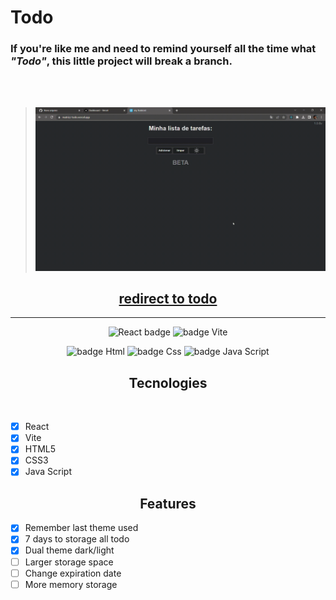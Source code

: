 # Todo

### If you're like me and need to remind yourself all the time what ***"Todo"***, this little project will break a branch.

<br />
<br />

>![Todo site gif](https://github.com/matrizz/Todo/blob/main/my-TodoList.gif)


<div align="center">

## [redirect to todo](https://matrizz-todo.vercel.app/)
---
![React badge](https://img.shields.io/badge/React-20232A?style=for-the-badge&logo=react&logoColor=61DAFB)
![badge Vite](https://img.shields.io/badge/Vite-B73BFE?style=for-the-badge&logo=vite&logoColor=FFD62E)

![badge Html](https://img.shields.io/badge/HTML5-E34F26?style=for-the-badge&logo=html5&logoColor=white)
![badge Css](https://img.shields.io/badge/CSS3-1572B6?style=for-the-badge&logo=css3&logoColor=white)
![badge Java Script](https://img.shields.io/badge/JavaScript-F7DF1E?style=for-the-badge&logo=javascript&logoColor=black)

</div>

<div>

<h2 align="center"> Tecnologies </h2>

<br />

- [x] React
- [x] Vite
- [x] HTML5
- [x] CSS3
- [x] Java Script

</div>


<h2 align="center"> Features </h2>

- [x] Remember last theme used
- [x] 7 days to storage all todo
- [x] Dual theme dark/light
- [ ] Larger storage space
- [ ] Change expiration date
- [ ] More memory storage
